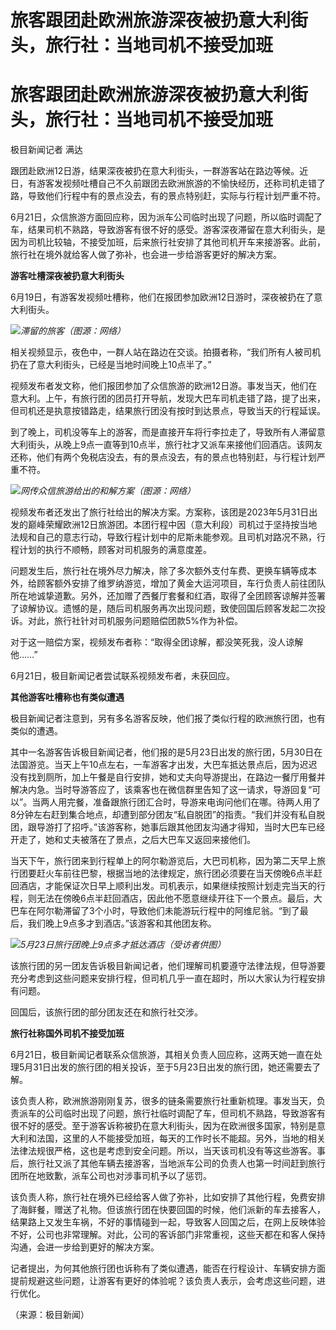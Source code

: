 # 旅客跟团赴欧洲旅游深夜被扔意大利街头，旅行社：当地司机不接受加班

# 旅客跟团赴欧洲旅游深夜被扔意大利街头，旅行社：当地司机不接受加班

极目新闻记者 满达

跟团赴欧洲12日游，结果深夜被扔在意大利街头，一群游客站在路边等候。近日，有游客发视频吐槽自己不久前跟团去欧洲旅游的不愉快经历，还称司机走错了路，导致他们行程中有的景点没去，有的景点特别赶，实际与行程计划严重不符。

6月21日，众信旅游方面回应称，因为派车公司临时出现了问题，所以临时调配了车，结果司机不熟路，导致游客有很不好的感受。游客深夜滞留在意大利街头，是因为司机比较轴，不接受加班，后来旅行社安排了其他司机开车来接游客。此前，旅行社在境外就给客人做了弥补，也会进一步给游客更好的解决方案。

**游客吐槽深夜被扔意大利街头**

6月19日，有游客发视频吐槽称，他们在报团参加欧洲12日游时，深夜被扔在了意大利街头。

![](https://inews.gtimg.com/om_bt/O94gmGabU_u1P6g3fU2_nVNd7_bKe0UXJtBq6raCqyNBsAA/1000)_滞留的旅客（图源：网络）_

相关视频显示，夜色中，一群人站在路边在交谈。拍摄者称，“我们所有人被司机扔在了意大利街头，已经是当地时间晚上10点半了。”

视频发布者发文称，他们报团参加了众信旅游的欧洲12日游。事发当天，他们在意大利。上午，有旅行团的团员打开导航，发现大巴车司机走错了路，提了出来，但司机还是执意按错路走，结果旅行团没有按时到达景点，导致当天的行程延误。

到了晚上，司机没等车上的游客，而是直接开车将行李拉走了，导致所有人滞留意大利街头，从晚上9点一直等到10点半，旅行社才又派车来接他们回酒店。该网友还称，他们有两个免税店没去，有的景点没去，有的景点也特别赶，与行程计划严重不符。

![](https://inews.gtimg.com/om_bt/OGADgsPr0bfS_JHsjEvlOmeoOSGAv5acgcTuQUsfr7fwcAA/1000)_网传众信旅游给出的和解方案（图源：网络）_

视频发布者还发出了旅行社给出的解决方案。方案称，该团是2023年5月31日出发的巅峰荣耀欧洲12日旅游团。本团行程中因（意大利段）司机过于坚持按当地法规和自己的意志行动，导致行程计划中的尼斯未能参观。且司机对路况不熟，行程计划的执行不顺畅，顾客对司机服务的满意度差。

问题发生后，旅行社在境外尽力解决，除了多次额外支付车费、更换车辆等成本外，给顾客额外安排了维罗纳游览，增加了黄金大运河项目，车行负责人前往团队所在地诚挚道歉。另外，还加赠了西餐厅套餐和红酒，取得了全团顾客谅解并签署了谅解协议。遗憾的是，随后司机服务再次出现问题，致使回国后顾客发起二次投诉。对此，旅行社针对司机服务问题赔偿团款5%作为补偿。

对于这一赔偿方案，视频发布者称：“取得全团谅解，都没笑死我，没人谅解他……”

6月21日，极目新闻记者尝试联系视频发布者，未获回应。

**其他游客吐槽称也有类似遭遇**

极目新闻记者注意到，另有多名游客反映，他们报了类似行程的欧洲旅行团，也有类似的遭遇。

其中一名游客告诉极目新闻记者，他们报的是5月23日出发的旅行团，5月30日在法国游览。当天上午10点左右，一车游客才出发，大巴车抵达景点后，因为迟迟没有找到厕所，加上午餐是自行安排，她和丈夫向导游提出，在路边一餐厅用餐并解决内急。当时导游答应了，该乘客也在微信群里告知了这一请求，导游回复“可以”。当两人用完餐，准备跟旅行团汇合时，导游来电询问他们在哪。待两人用了8分钟左右赶到集合地点，却遭到部分团友“私自脱团”的指责。“我们并没有私自脱团，跟导游打了招呼。”该游客称，她事后跟其他团友沟通才得知，当时大巴车已经开走了，她和丈夫被落在了景点，之后大巴车又返回来接他们。

当天下午，旅行团来到行程单上的阿尔勒游览后，大巴司机称，因为第二天早上旅行团要赶火车前往巴黎，根据当地的法律规定，旅行团必须要在当天傍晚6点半赶回酒店，才能保证次日早上顺利出发。司机表示，如果继续按照计划走完当天的行程，则无法在傍晚6点半赶回酒店，因此他不愿意继续开往下一个景点。最后，大巴车在阿尔勒滞留了3个小时，导致他们未能游玩行程中的阿维尼翁。“到了最后，我们晚上9点多才到酒店。”该游客和其他团友称。

![](https://inews.gtimg.com/om_bt/O81NM_x5VopHq_qSbe64dv9l0YnV9el1UUocH9nHJTYJYAA/1000)_5月23日旅行团晚上9点多才抵达酒店（受访者供图）_

该旅行团的另一团友告诉极目新闻记者，他们理解司机要遵守法律法规，但导游要充分考虑到这些问题来安排行程，但司机几乎一直在超时，所以大家认为行程安排有问题。

回国后，该旅行团的部分团友还在和旅行社交涉。

**旅行社称国外司机不接受加班**

6月21日，极目新闻记者联系众信旅游，其相关负责人回应称，这两天她一直在处理5月31日出发的旅行团的相关投诉，至于5月23日出发的旅行团，她还需要去了解。

该负责人称，欧洲旅游刚刚复苏，很多的链条需要旅行社重新梳理。事发当天，负责派车的公司临时出现了问题，旅行社临时调配了车，但司机不熟路，导致游客有很不好的感受。至于游客诉称被扔在意大利街头，因为在欧洲很多国家，特别是意大利和法国，这里的人不能接受加班，每天的工作时长不能超。另外，当地的相关法律法规很严格，这也是考虑到安全问题。所以，当天该司机没有等这些游客。事后，旅行社又派了其他车辆去接游客，当地派车公司的负责人也第一时间赶到旅行团所在地致歉，派车公司也对涉事司机予以了惩罚。

该负责人称，旅行社在境外已经给客人做了弥补，比如安排了其他行程，免费安排了海鲜餐，赠送了礼物。但该旅行团在快要回国的时候，他们派新的车去接客人，结果路上又发生车祸，不好的事情碰到一起，导致客人回国之后，在网上反映体验不好，公司也非常理解。对此，公司的客诉部门非常重视，这些天都在和客人保持沟通，会进一步给到更好的解决方案。

记者提出，为何其他旅行团也诉称有了类似遭遇，能否在行程设计、车辆安排方面提前规避这些问题，让游客有更好的体验呢？该负责人表示，会考虑这些问题，进行优化。

（来源：极目新闻）

